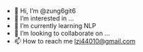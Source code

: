 - 👋 Hi, I’m @zung6git6
- 👀 I’m interested in ...
- 🌱 I’m currently learning NLP
- 💞️ I’m looking to collaborate on ...
- 📫 How to reach me lzj44010@gmail.com

<!---
zung6git6/zung6git6 is a ✨ special ✨ repository because its `README.md` (this file) appears on your GitHub profile.
You can click the Preview link to take a look at your changes.
--->
